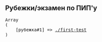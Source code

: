 ## Рубежки/экзамен по ПИП'у

<pre>
Array
(
    [рубежка#1] => <a href="//sunnycapt.github.io/__pip__/exams/first-test.html">./first-test</a>
)
</pre>
